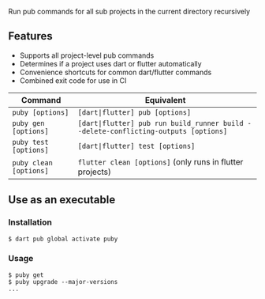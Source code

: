 Run pub commands for all sub projects in the current directory recursively

## Features
- Supports all project-level pub commands
- Determines if a project uses dart or flutter automatically
- Convenience shortcuts for common dart/flutter commands
- Combined exit code for use in CI

| Command                | Equivalent                                                                          |
| ---------------------- | ----------------------------------------------------------------------------------- |
| `puby [options]`       | `[dart\|flutter] pub [options]`                                                     |
| `puby gen [options]`   | `[dart\|flutter] pub run build_runner build --delete-conflicting-outputs [options]` |
| `puby test [options]`  | `[dart\|flutter] test [options]`                                                    |
| `puby clean [options]` | `flutter clean [options]` (only runs in flutter projects)                           |

## Use as an executable

### Installation
```console
$ dart pub global activate puby
```

### Usage
```console
$ puby get
$ puby upgrade --major-versions
...
```